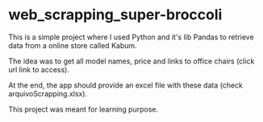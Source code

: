 # web_scrapping_super-broccoli

This is a simple project where I used Python and it's lib Pandas to retrieve data from a online store called Kabum.

The idea was to get all model names, price and links to office chairs (click url link to access).

At the end, the app should provide an excel file with these data (check arquivoScrapping.xlsx).

This project was meant for learning purpose.
